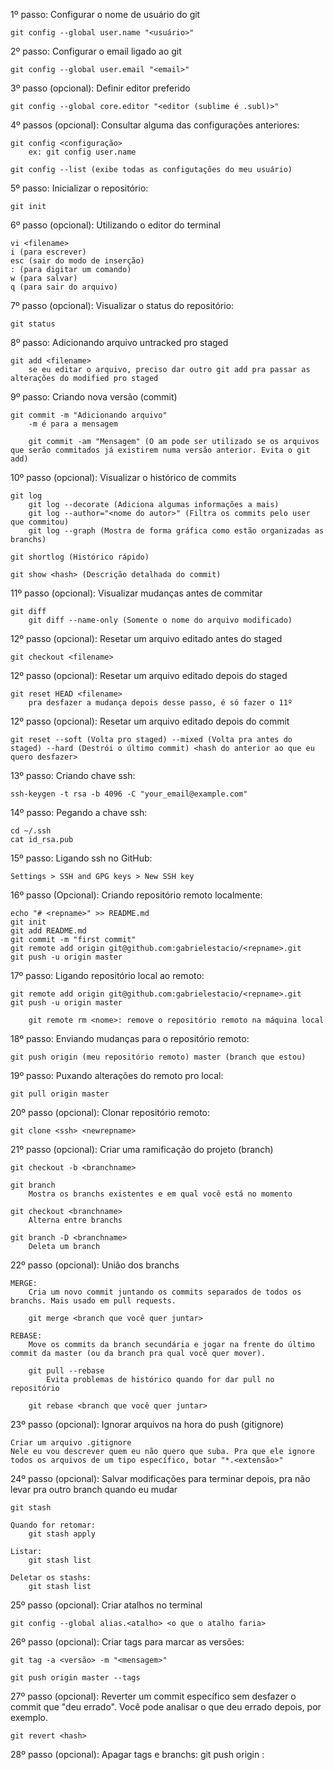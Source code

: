1º passo: Configurar o nome de usuário do git
    
    git config --global user.name "<usuário>"

2º passo: Configurar o email ligado ao git
    
    git config --global user.email "<email>"

3º passo (opcional): Definir editor preferido
    
    git config --global core.editor "<editor (sublime é .subl)>"

4º passos (opcional): Consultar alguma das configurações anteriores:
    
    git config <configuração>
        ex: git config user.name
    
    git config --list (exibe todas as configutações do meu usuário)

5º passo: Inicializar o repositório:
    
    git init

6º passo (opcional): Utilizando o editor do terminal
    
    vi <filename>
    i (para escrever)
    esc (sair do modo de inserção)
    : (para digitar um comando)
    w (para salvar)
    q (para sair do arquivo)

7º passo (opcional): Visualizar o status do repositório:
    
    git status

8º passo: Adicionando arquivo untracked pro staged
    
    git add <filename>
        se eu editar o arquivo, preciso dar outro git add pra passar as alterações do modified pro staged

9º passo: Criando nova versão (commit)
    
    git commit -m "Adicionando arquivo"
        -m é para a mensagem

        git commit -am "Mensagem" (O am pode ser utilizado se os arquivos que serão commitados já existirem numa versão anterior. Evita o git add)
    
10º passo (opcional): Visualizar o histórico de commits

    git log
        git log --decorate (Adiciona algumas informações a mais)
        git log --author="<nome do autor>" (Filtra os commits pelo user que commitou)
        git log --graph (Mostra de forma gráfica como estão organizadas as branchs)

    git shortlog (Histórico rápido)
    
    git show <hash> (Descrição detalhada do commit)

11º passo (opcional):  Visualizar mudanças antes de commitar
    
    git diff
        git diff --name-only (Somente o nome do arquivo modificado)

12º passo (opcional): Resetar um arquivo editado antes do staged
    
    git checkout <filename>

12º passo (opcional): Resetar um arquivo editado depois do staged
    
    git reset HEAD <filename>
        pra desfazer a mudança depois desse passo, é só fazer o 11º

12º passo (opcional): Resetar um arquivo editado depois do commit
    
    git reset --soft (Volta pro staged) --mixed (Volta pra antes do staged) --hard (Destrói o último commit) <hash do anterior ao que eu quero desfazer>

13º passo: Criando chave ssh:
    
    ssh-keygen -t rsa -b 4096 -C "your_email@example.com"

14º passo: Pegando a chave ssh:
    
    cd ~/.ssh
    cat id_rsa.pub

15º passo: Ligando ssh no GitHub:
    
    Settings > SSH and GPG keys > New SSH key

16º passo (Opcional): Criando repositório remoto localmente:
    
    echo "# <repname>" >> README.md
    git init
    git add README.md
    git commit -m "first commit"
    git remote add origin git@github.com:gabrielestacio/<repname>.git
    git push -u origin master

17º passo: Ligando repositório local ao remoto:
    
    git remote add origin git@github.com:gabrielestacio/<repname>.git
    git push -u origin master
        
        git remote rm <nome>: remove o repositório remoto na máquina local

18º passo: Enviando mudanças para o repositório remoto:
   
    git push origin (meu repositório remoto) master (branch que estou)

19º passo: Puxando alterações do remoto pro local:

    git pull origin master

20º passo (opcional): Clonar repositório remoto:

    git clone <ssh> <newrepname>

21º passo (opcional): Criar uma ramificação do projeto (branch)

    git checkout -b <branchname>

    git branch
        Mostra os branchs existentes e em qual você está no momento

    git checkout <branchname>
        Alterna entre branchs

    git branch -D <branchname>
        Deleta um branch

22º passo (opcional): União dos branchs

    MERGE:
        Cria um novo commit juntando os commits separados de todos os branchs. Mais usado em pull requests.

        git merge <branch que você quer juntar>

    REBASE:
        Move os commits da branch secundária e jogar na frente do último commit da master (ou da branch pra qual você quer mover).

        git pull --rebase
            Evita problemas de histórico quando for dar pull no repositório

        git rebase <branch que você quer juntar> 

23º passo (opcional): Ignorar arquivos na hora do push (gitignore)

    Criar um arquivo .gitignore
    Nele eu vou descrever quem eu não quero que suba. Pra que ele ignore todos os arquivos de um tipo específico, botar "*.<extensão>"

24º passo (opcional): Salvar modificações para terminar depois, pra não levar  pra outro branch quando eu mudar

    git stash

    Quando for retomar:
        git stash apply

    Listar:
        git stash list

    Deletar os stashs:
        git stash list

25º passo (opcional): Criar atalhos no terminal

    git config --global alias.<atalho> <o que o atalho faria>

26º passo (opcional): Criar tags para marcar as versões:

    git tag -a <versão> -m "<mensagem>"

    git push origin master --tags

27º passo (opcional): Reverter um commit específico sem desfazer o commit que "deu errado". Você pode analisar o que deu errado depois, por exemplo.

    git revert <hash>

28º passo (opcional): Apagar tags e branchs:
    git push origin :<tag ou branch>